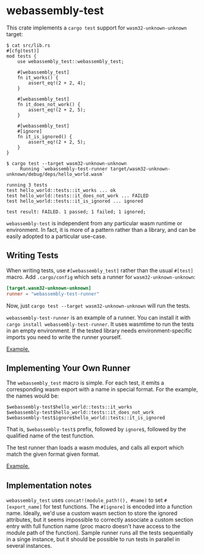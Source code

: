# webassembly-test

This crate implements a `cargo test` support for `wasm32-unknown-unknown`
target:

```console
$ cat src/lib.rs
#[cfg(test)]
mod tests {
    use webassembly_test::webassembly_test;

    #[webassembly_test]
    fn it_works() {
        assert_eq!(2 + 2, 4);
    }

    #[webassembly_test]
    fn it_does_not_work() {
        assert_eq!(2 + 2, 5);
    }

    #[webassembly_test]
    #[ignore]
    fn it_is_ignored() {
        assert_eq!(2 + 2, 5);
    }
}

$ cargo test --target wasm32-unknown-unknown
     Running `webassembly-test-runner target/wasm32-unknown-unknown/debug/deps/hello_world.wasm`

running 3 tests
test hello_world::tests::it_works ... ok
test hello_world::tests::it_does_not_work ... FAILED
test hello_world::tests::it_is_ignored ... ignored

test result: FAILED. 1 passed; 1 failed; 1 ignored;
```

`webassembly-test` is independent from any particular wasm runtime or
environment. In fact, it is more of a pattern rather than a library, and can be
easily adopted to a particular use-case.

## Writing Tests

When writing tests, use `#[webassembly_test]` rather than the usual `#[test]`
macro. Add `.cargo/config` which sets a runner for `wasm32-unknown-unknown`:

```toml
[target.wasm32-unknown-unknown]
runner = "webassembly-test-runner"
```

Now, just `cargo test --target wasm32-unknown-unknown` will run the tests.

`webassembly-test-runner` is an example of a runner. You can install it with
`cargo install webassembly-test-runner`. It uses wasmtime to run the tests in an
empty environment. If the tested library needs environment-specific imports you
need to write the runner yourself.

[Example.](https://github.com/matklad/webassembly-test/tree/master/examples/hello-world/)

## Implementing Your Own Runner

The `webassembly_test` macro is simple. For each test, it emits a corresponding
wasm export with a name in special format. For the example, the names would be:

```text
$webassembly-test$hello_world::tests::it_works
$webassembly-test$hello_world::tests::it_does_not_work
$webassembly-test$ignore$hello_world::tests::it_is_ignored
```
That is, `$webassembly-test$` prefix, followed by `ignore$`, followed by the
qualified name of the test function.

The test runner than loads a wasm modules, and calls all export which match the
given format given format.

[Example.](https://github.com/matklad/webassembly-test/tree/master/webassembly-test-runner/)

## Implementation notes

`webassembly_test` uses `concat!(module_path!(), #name)` to set `#[export_name]`
for test functions. The `#[ignore]` is encoded into a function name. Ideally,
we'd use a custom wasm section to store the ignored attributes, but it seems
impossible to correctly associate a custom section entry with full function name
(proc macro doesn't have access to the module path of the function). Sample
runner runs all the tests sequentially in a singe instance, but it should be
possible to run tests in parallel in several instances.
